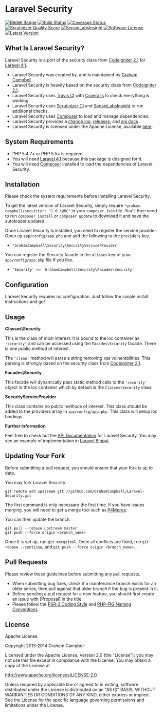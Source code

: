 Laravel Security
================


[![Bitdeli Badge](https://d2weczhvl823v0.cloudfront.net/GrahamCampbell/Laravel-Security/trend.png)](https://bitdeli.com/free "Bitdeli Badge")
[![Build Status](https://travis-ci.org/GrahamCampbell/Laravel-Security.png)](https://travis-ci.org/GrahamCampbell/Laravel-Security)
[![Coverage Status](https://coveralls.io/repos/GrahamCampbell/Laravel-Security/badge.png)](https://coveralls.io/r/GrahamCampbell/Laravel-Security)
[![Scrutinizer Quality Score](https://scrutinizer-ci.com/g/GrahamCampbell/Laravel-Security/badges/quality-score.png?s=e927889c4b3b569c6c078a797d37d8a847ad9106)](https://scrutinizer-ci.com/g/GrahamCampbell/Laravel-Security)
[![SensioLabsInsight](https://insight.sensiolabs.com/projects/b2322c14-a2ef-4074-9b53-1be96faba85c/mini.png)](https://insight.sensiolabs.com/projects/b2322c14-a2ef-4074-9b53-1be96faba85c)
[![Software License](https://poser.pugx.org/graham-campbell/security/license.png)](https://github.com/GrahamCampbell/Laravel-Security/blob/master/LICENSE.md)
[![Latest Version](https://poser.pugx.org/graham-campbell/security/v/stable.png)](https://packagist.org/packages/graham-campbell/security)


## What Is Laravel Security?

Laravel Security is a port of the security class from [Codeigniter 2.1](http://ellislab.com/codeigniter) for [Laravel 4.1](http://laravel.com).

* Laravel Security was created by, and is maintained by [Graham Campbell](https://github.com/GrahamCampbell).
* Laravel Security is heavily based on the security class from [Codeigniter 2.1](http://ellislab.com/codeigniter).
* Laravel Security uses [Travis CI](https://travis-ci.org/GrahamCampbell/Laravel-Security) with [Coveralls](https://coveralls.io/r/GrahamCampbell/Laravel-Security) to check everything is working.
* Laravel Security uses [Scrutinizer CI](https://scrutinizer-ci.com/g/GrahamCampbell/Laravel-Security) and [SensioLabsInsight](https://insight.sensiolabs.com/projects/b2322c14-a2ef-4074-9b53-1be96faba85c) to run additional checks.
* Laravel Security uses [Composer](https://getcomposer.org) to load and manage dependencies.
* Laravel Security provides a [change log](https://github.com/GrahamCampbell/Laravel-Security/blob/master/CHANGELOG.md), [releases](https://github.com/GrahamCampbell/Laravel-Security/releases), and [api docs](http://grahamcampbell.github.io/Laravel-Security).
* Laravel Security is licensed under the Apache License, available [here](https://github.com/GrahamCampbell/Laravel-Security/blob/master/LICENSE.md).


## System Requirements

* PHP 5.4.7+ or PHP 5.5+ is required.
* You will need [Laravel 4.1](http://laravel.com) because this package is designed for it.
* You will need [Composer](https://getcomposer.org) installed to load the dependencies of Laravel Security.


## Installation

Please check the system requirements before installing Laravel Security.

To get the latest version of Laravel Security, simply require `"graham-campbell/security": "1.0.*@RC"` in your `composer.json` file. You'll then need to run `composer install` or `composer update` to download it and have the autoloader updated.

Once Laravel Security is installed, you need to register the service provider. Open up `app/config/app.php` and add the following to the `providers` key.

* `'GrahamCampbell\Security\SecurityServiceProvider'`

You can register the Security facade in the `aliases` key of your `app/config/app.php` file if you like.

* `'Security' => 'GrahamCampbell\Security\Facades\Security'`


## Configuration

Laravel Security requires no configuration. Just follow the simple install instructions and go!


## Usage

**Classes\Security**

This is the class of most interest. It is bound to the ioc container as `'security'` and can be accessed using the `Facades\Security` facade. There is one public method of interest.

The `'clean'` method will parse a string removing xss vulnerabilities. This parsing is strongly based on the security class from [Codeigniter 2.1](http://ellislab.com/codeigniter).

**Facades\Security**

This facade will dynamically pass static method calls to the `'security'` object in the ioc container which by default is the `Classes\Security` class.

**SecurityServiceProvider**

This class contains no public methods of interest. This class should be added to the providers array in `app/config/app.php`. This class will setup ioc bindings.

**Further Information**

Feel free to check out the [API Documentation](http://grahamcampbell.github.io/Laravel-Security
) for Laravel Security. You may see an example of implementation in [Laravel Binput](https://github.com/GrahamCampbell/Laravel-Binput).


## Updating Your Fork

Before submitting a pull request, you should ensure that your fork is up to date.

You may fork Laravel Security:

    git remote add upstream git://github.com/GrahamCampbell/Laravel-Security.git

The first command is only necessary the first time. If you have issues merging, you will need to get a merge tool such as [P4Merge](http://perforce.com/product/components/perforce_visual_merge_and_diff_tools).

You can then update the branch:

    git pull --rebase upstream master
    git push --force origin <branch_name>

Once it is set up, run `git mergetool`. Once all conflicts are fixed, run `git rebase --continue`, and `git push --force origin <branch_name>`.


## Pull Requests

Please review these guidelines before submitting any pull requests.

* When submitting bug fixes, check if a maintenance branch exists for an older series, then pull against that older branch if the bug is present in it.
* Before sending a pull request for a new feature, you should first create an issue with [Proposal] in the title.
* Please follow the [PSR-2 Coding Style](https://github.com/php-fig/fig-standards/blob/master/accepted/PSR-2-coding-style-guide.md) and [PHP-FIG Naming Conventions](https://github.com/php-fig/fig-standards/blob/master/bylaws/002-psr-naming-conventions.md).


## License

Apache License

Copyright 2013-2014 Graham Campbell

Licensed under the Apache License, Version 2.0 (the "License");
you may not use this file except in compliance with the License.
You may obtain a copy of the License at

 http://www.apache.org/licenses/LICENSE-2.0

Unless required by applicable law or agreed to in writing, software
distributed under the License is distributed on an "AS IS" BASIS,
WITHOUT WARRANTIES OR CONDITIONS OF ANY KIND, either express or implied.
See the License for the specific language governing permissions and
limitations under the License.
